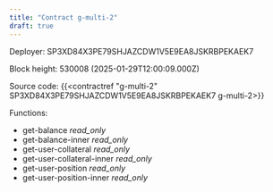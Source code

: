 ```yaml
---
title: "Contract g-multi-2"
draft: true
---
```

Deployer: SP3XD84X3PE79SHJAZCDW1V5E9EA8JSKRBPEKAEK7


 



Block height: 530008 (2025-01-29T12:00:09.000Z)

Source code: {{<contractref "g-multi-2" SP3XD84X3PE79SHJAZCDW1V5E9EA8JSKRBPEKAEK7 g-multi-2>}}

Functions:

* get-balance _read_only_
* get-balance-inner _read_only_
* get-user-collateral _read_only_
* get-user-collateral-inner _read_only_
* get-user-position _read_only_
* get-user-position-inner _read_only_

